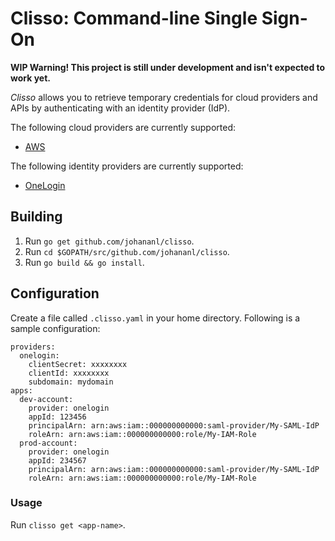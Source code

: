 # Clisso: Command-line Single Sign-On

**WIP Warning! This project is still under development and isn't expected
to work yet.**

*Clisso* allows you to retrieve temporary credentials for cloud
providers and APIs by authenticating with an identity provider (IdP).

The following cloud providers are currently supported:

- [AWS](https://aws.amazon.com/)

The following identity providers are currently supported:

- [OneLogin](https://www.onelogin.com/)

## Building

1. Run `go get github.com/johananl/clisso`.
1. Run `cd $GOPATH/src/github.com/johananl/clisso`.
1. Run `go build && go install`.

## Configuration

Create a file called `.clisso.yaml` in your home directory. Following is a
sample configuration:

    providers:
      onelogin:
        clientSecret: xxxxxxxx
        clientId: xxxxxxxx
        subdomain: mydomain
    apps:
      dev-account:
        provider: onelogin
        appId: 123456
        principalArn: arn:aws:iam::000000000000:saml-provider/My-SAML-IdP
        roleArn: arn:aws:iam::000000000000:role/My-IAM-Role
      prod-account:
        provider: onelogin
        appId: 234567
        principalArn: arn:aws:iam::000000000000:saml-provider/My-SAML-IdP
        roleArn: arn:aws:iam::000000000000:role/My-IAM-Role


### Usage

Run `clisso get <app-name>`.
